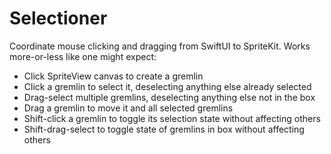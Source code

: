 #  Selectioner

Coordinate mouse clicking and dragging from SwiftUI to SpriteKit. Works
more-or-less like one might expect:

- Click SpriteView canvas to create a gremlin
- Click a gremlin to select it, deselecting anything else already selected 
- Drag-select multiple gremlins, deselecting anything else not in the box
- Drag a gremlin to move it and all selected gremlins
- Shift-click a gremlin to toggle its selection state without affecting others
- Shift-drag-select to toggle state of gremlins in box without affecting others
